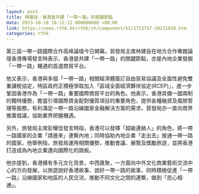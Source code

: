 ```yaml
---
layout: post
title: 林建岳：香港是共建「一帶一路」的關鍵節點
date: 2023-10-18 18:12:12.000000000 +08:00
link: https://news.rthk.hk/rthk/ch/component/k2/1723757-20231018.htm
categories: rthk
---
```


第三屆一帶一路國際合作高峰論壇今日開幕。貿發局主席林建岳在地方合作專題論壇香港專場發言時表示，香港是共建「一帶一路」的關鍵節點，亦是內地企業發掘「一帶一路」機遇的首選商貿平台。

他又表示，香港與多個「一帶一路」相關經濟體簽訂自由貿易協議及全面性避免雙重課稅協定，特區政府正積極爭取加入「區域全面經濟夥伴協定(RCEP)」，進一步鞏固香港作為「一帶一路」重要國際商貿平台的角色。他表示，香港具備一國兩制的獨特優勢，擔當引導國際資金配對優質項目的重要角色，提供各種融資及風險管理等服務，有利滿足一帶一路沿線國家金融解決方案的需求。貿發局亦一直向商界推廣倡議，協助業界把握機遇。

另外，旅發局主席彭耀佳發言時指，香港可以發揮「超級連絡人」的角色，將一帶一路國家的企業「請進來」連繫內地；同時協助內地企業「走出去」接通一帶一路的國家。他舉例指，旅發局運用相關優勢，推動會議、展覽及獎勵旅遊，並將香港打造成為內地企業邁向國際化的跳板。

他亦提到，香港擁有多元文化背景，中西匯聚，一方面向中外文化商業藝術交流中心的方向發展，以旅遊說好香港故事、說好一帶一路的故事，同時積極促進「一帶一路」沿線國家和地區的人民交流，推動不同文化之間的連繫，做到「民心相通」。
